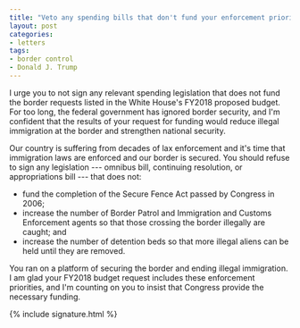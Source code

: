 ```yaml
---
title: "Veto any spending bills that don't fund your enforcement priorities"
layout: post
categories:
- letters
tags:
- border control
- Donald J. Trump
---
```


I urge you to not sign any relevant spending legislation that does not fund the border requests listed in the White House's FY2018 proposed budget. For too long, the federal government has ignored border security, and I'm confident that the results of your request for funding would reduce illegal immigration at the border and strengthen national security.

Our country is suffering from decades of lax enforcement and it's time that immigration laws are enforced and our border is secured. You should refuse to sign any legislation --- omnibus bill, continuing resolution, or appropriations bill --- that does not:

- fund the completion of the Secure Fence Act passed by Congress in 2006;
- increase the number of Border Patrol and Immigration and Customs Enforcement agents so that those crossing the border illegally are caught; and
- increase the number of detention beds so that more illegal aliens can be held until they are removed.

You ran on a platform of securing the border and ending illegal immigration. I am glad your FY2018 budget request includes these enforcement priorities, and I'm counting on you to insist that Congress provide the necessary funding.

{% include signature.html %}

